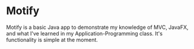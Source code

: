# Motify
Motify is a basic Java app to demonstrate my knowledge of MVC, JavaFX, and what I've learned in my Application-Programming class. It's functionality is simple at the moment. 

